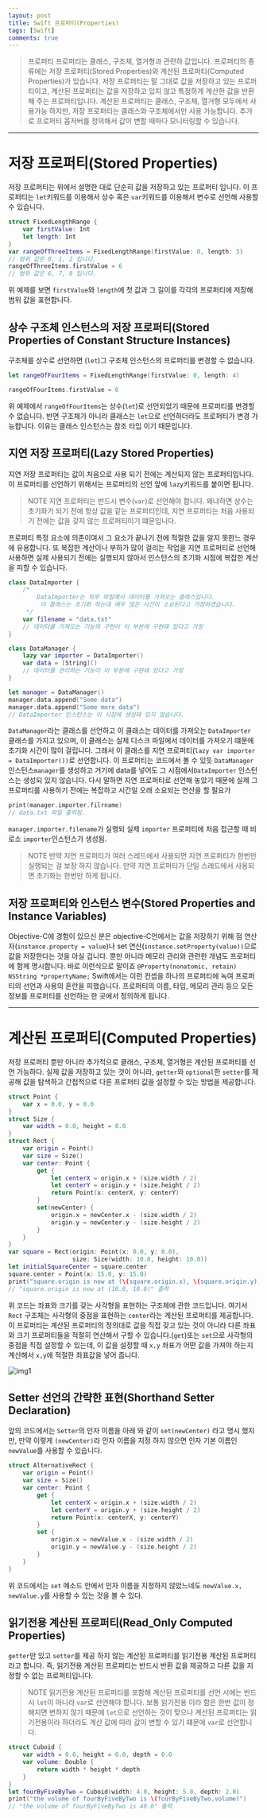```yaml
---
layout: post
title: Swift 프로퍼티(Properties)
tags: [Swift]
comments: true
---
```




> 프로퍼티
프로퍼티는 클래스, 구조체, 열거형과 관련하 값입니다. 프로퍼티의 종류에는 저장 프로퍼티(Stored Properties)와 계산된 프로퍼티(Computed Properties)가 있습니다. 저장 프로퍼티는 말 그대로 값을 저장하고 있는 프로퍼티이고, 계산된 프로퍼티는 값을 저장하고 있지 않고 특정하게 계산한 값을 반환해 주는 프로퍼티입니다. 계산된 프로퍼티는 클래스, 구조체, 열거형 모두에서 사용가능 하지만, 저장 프로퍼티는 클래스와 구조체에서만 사용 가능합니다. 추가로 프로퍼티 옵저버를 정의해서 값이 변할 때마다 모니터링할 수 있습니다.
---

# 저장 프로퍼티(Stored Properties)
저장 프로퍼티는 위에서 설명한 대로 단순히 값을 저장하고 있는 프로퍼티 입니다. 이 프로퍼티는 `let`키워드를 이용해서 상수 혹은 `var`키워드를 이용해서 변수로 선언해 사용할 수 있습니다.

```swift
struct FixedLengthRange {
    var firstValue: Int
    let length: Int
}
var rangeOfThreeItems = FixedLengthRange(firstValue: 0, length: 3)
// 범위 값은 0, 1, 2 입니다.
rangeOfThreeItems.firstValue = 6
// 범위 값은 6, 7, 8 입니다.
```
위 예제를 보면 `firstValue`와 `length`에 첫 값과 그 길이를 각각의 프로퍼티에 저장해 범위 값을 표현합니다.


## 상수 구조체 인스턴스의 저장 프로퍼티(Stored Properties of Constant Structure Instances)

구조체를 상수로 선언하면 (`let`)그 구조체 인스턴스의 프로퍼티를 변경할 수 없습니다.

```swift
let rangeOfFourItems = FixedLengthRange(firstValue: 0, length: 4)

rangeOfFourItems.firstValue = 6
```

위 예제에서 `rangeOfFourItems`는 상수(`let`)로 선언되었기 때문에 프로퍼티를 변경할 수 없습니다. 반면 구조체가 아니라 클래스는 `let`으로 선언하더라도 프로퍼티가 변경 가능합니다. 이유는 클래스 인스턴스는 참조 타입 이기 때문입니다.


## 지연 저장 프로퍼티(Lazy Stored Properties)

지연 저장 프로퍼티는 값이 처음으로 사용 되기 전에는 계산되지 않는 프로퍼티입니다. 이 프로퍼티를 선언하기 위해서는 프로퍼티의 선언 앞에 `lazy`키워드를 붙이면 됩니다.

>NOTE
>지연 프로퍼티는 반드시 변수(`var`)로 선언해야 합니다. 왜냐하면 상수는 초기화가 되기 전에 항상 값을 같는 프로퍼티인데, 지연 프로퍼티는 처음 사용되기 전에는 값을 갖지 않는 프로퍼티이기 떄문입니다.

프로퍼티 특정 요소에 의존이여서 그 요소가 끝나기 전에 적절한 값을 알지 못한느 경우에 유용합니다. 또 복잡한 계산이나 부하가 많이 걸리는 작업을 지연 프로퍼티로 선언해 사용하면 실제 사용되기 전에는 실행되지 않아서 인스턴스의 초기화 시점에 복잡한 계산을 피할 수 있습니다.


```swift
class DataImporter {
    /*
        DataImporter는 외부 파일에서 데이터를 가져오는 클래스입니다.
         이 클래스는 초기화 하는데 매우 많은 시간이 소요된다고 가정하겠습니다.
     */
    var filename = "data.txt"
    // 데이터를 가져오는 기능의 구현이 이 부분에 구현돼 있다고 가정
}

class DataManager {
    lazy var importer = DataImporter()
    var data = [String]()
    // 데이터를 관리하는 기능이 이 부분에 구현돼 있다고 가정
}

let manager = DataManager()
manager.data.append("Some data")
manager.data.append("Some more data")
// DataImporter 인스턴스는 이 시점에 생성돼 있지 않습니다.
```

`DataManager`라는 클래스를 선언하고 이 클래스는 데이터를 가져오는 `DataImporter` 클래스를 가지고 있으며, 이 클래스는 실제 디스크 파일에서 데이터를 가져오기 떄문에 초기화 시간이 많이 걸립니다. 그래서 이 클래스를 지연 프로퍼티(`lazy var importer = DataImporter())`로 선언합니다. 이 프로퍼티는 코드에서 볼 수 있듯 `DataManager` 인스턴스`manager`를 생성하고 거기에 data를 넣어도 그 시점에서`DataImporter` 인스턴스는 생성되 있지 않습니다. 다시 말하면 지연 프로퍼티로 선언해 놓았기 때문에 실제 그 프로퍼티를 사용하기 전에는 복잡하고 시간일 오래 소요되는 연산을 할 필요가 

```swift
print(manager.importer.filrname)
// data.txt 파일 출력됨.
```
`manager.importer.filename`가 실행되 실제 `importer` 프로퍼티에 처음 접근할 때 비로소 `importer`인스턴스가 생성됨.

>NOTE
> 만약 지연 프로퍼티가 여러 스레드에서 사용되면 지연 프로퍼티가 한번만 실행되는 걸 보장 하지 않습니다. 만약 지연 프로퍼티가 단일 스레드에서 사용되면 초기화는 한번만 하게 됩니다.

## 저장 프로퍼티와 인스턴스 변수(Stored Properties and Instance Variables)

Objective-C에 경험이 있으신 분은 objective-C언에서는 값을 저장하기 위해 점 연산자(`instance.property = value`)나 set 연산(`instance.setProperty(value))`으로 값을 저장한다는 것을 아실 겁니다. 뿐만 아니라 메모리 관리와 관련한 개념도 프로퍼티에 함께 명시합니다. 바로 이런식으로 말이죠 `@Property(nonatomic, retain) NSString *propertyName;` Swift에서는 이런 컨셉을 하나의 프로퍼티에 녹여 프로퍼티의 선언과 사용의 혼란을 피했습니다. 프로퍼티의 이름, 타입, 메모리 관리 등으 모든 정보를 프로퍼티를 선언하는 한 곳에서 정의하게 됩니다.

---
# 계산된 프로퍼티(Computed Properties)

저장 프로퍼티 뿐만 아니라 추가적으로 클래스, 구조체, 열거형은 계산된 프로퍼티를 선언 가능하다.
실제 값을 저장하고 있는 것이 아니라, `getter`와 `optional`한 `setter`를 제공해 값을 탐색하고 간접적으로 다른 프로퍼티 값을 설정할 수 있는 방법을 제공합니다.

```swift
struct Point {
    var x = 0.0, y = 0.0
}
struct Size {
    var width = 0.0, height = 0.0
}
struct Rect {
    var origin = Point()
    var size = Size()
    var center: Point {
        get {
            let centerX = origin.x + (size.width / 2)
            let centerY = origin.y + (size.height / 2)
            return Point(x: centerX, y: centerY)
        }
        set(newCenter) {
            origin.x = newCenter.x - (size.width / 2)
            origin.y = newCenter.y - (size.height / 2)
        }
    }
}
var square = Rect(origin: Point(x: 0.0, y: 0.0),
                  size: Size(width: 10.0, height: 10.0))
let initialSquareCenter = square.center
square.center = Point(x: 15.0, y: 15.0)
print("square.origin is now at (\(square.origin.x), \(square.origin.y))")
// "square.origin is now at (10.0, 10.0)" 출력
```

위 코드는 좌표와 크기를 갖는 사각형을 표현하는 구조체에 관한 코드입니다. 여기서 `Rect` 구조체는 사각형의 중점을 표현하는 `center`라는 계산된 프로퍼티를 제공합니다. 이 프로퍼티는 계산된 프로퍼티의 정의대로 값을 직접 갖고 있는 것이 아니라 다른 좌표와 크기 프로퍼티들을 적절히 연산해서 구할 수 있습니다.(`get`)또는 `set`으로 사각형의 중점을 직접 설정할 수 있는데, 이 값을 설정할 때 `x,y` 좌표가 어떤 값을 가져야 하는지 계산해서 `x,y`에 적절한 좌표값을 넣어 줍니다.

![img1](../img/Properties_1.png)


## Setter 선언의 간략한 표현(Shorthand Setter Declaration)

앞의 코드에서는 `Setter`의 인자 이름을 아래 와 같이 `set(newCenter)` 라고 명시 했지만, 만약 이렇게 `(newCenter)`라 인자 이름을 지정 하지 않으면 인자 기본 이름인 `newValue`를 사용할 수 있습니다.

```swift
struct AlternativeRect {
    var origin = Point()
    var size = Size()
    var center: Point {
        get {
            let centerX = origin.x + (size.width / 2)
            let centerY = origin.y + (size.height / 2)
            return Point(x: centerX, y: centerY)
        }
        set {
            origin.x = newValue.x - (size.width / 2)
            origin.y = newValue.y - (size.height / 2)
        }
    }
}
```
위 코드에서는 `set` 메소드 안에서 인자 이름을 지정하지 않았느네도 `newValue.x, newValue.y`를 사용할 수 있는 것을 볼 수 있다.

## 읽기전용 계산된 프로퍼티(Read_Only Computed Properties)

`getter`만 있고 `setter`를 제공 하지 않는 계산된 프로퍼티를 읽기전용 계산된 프로퍼티라고 합니다. 즉, 읽기전용 계산된 프로퍼티는 반드시 반환 값을 제공하고 다른 값을 지정할 수 없는 프로퍼티입니다.

>NOTE
> 읽기전용 계산된 프로퍼티를 포함해 계산된 프로퍼티를 선언 시에는 반드시 `let`이 아니라 `var`로 선언해야 합니다. 보통 읽기전용 이라 함은 한번 값이 정해지면 변하지 않기 때문에 `let`으로 선언하는 것이 맞으나 계산된 프로퍼티는 읽기전용이라 하더라도 계산 값에 따라 값이 변할 수 있기 떄문에 `var`로 선언합니다.
```swift
struct Cuboid {
    var width = 0.0, height = 0.0, depth = 0.0
    var volume: Double {
        return width * height * depth
    }
}
let fourByFiveByTwo = Cuboid(width: 4.0, height: 5.0, depth: 2.0)
print("the volume of fourByFiveByTwo is \(fourByFiveByTwo.volume)")
// "the volume of fourByFiveByTwo is 40.0" 출력
```
